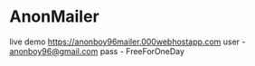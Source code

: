 # AnonMailer
live demo https://anonboy96mailer.000webhostapp.com
user - anonboy96@gmail.com
pass - FreeForOneDay
